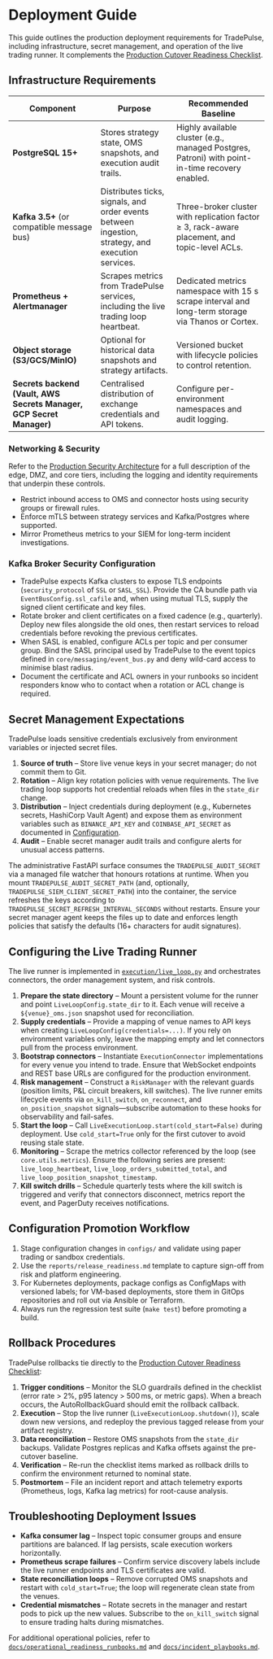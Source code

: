 # Deployment Guide

This guide outlines the production deployment requirements for TradePulse, including infrastructure, secret management, and operation of the live trading runner. It complements the [Production Cutover Readiness Checklist](../reports/prod_cutover_readiness_checklist.md).

## Infrastructure Requirements

| Component | Purpose | Recommended Baseline |
|-----------|---------|----------------------|
| **PostgreSQL 15+** | Stores strategy state, OMS snapshots, and execution audit trails. | Highly available cluster (e.g., managed Postgres, Patroni) with point-in-time recovery enabled. |
| **Kafka 3.5+** (or compatible message bus) | Distributes ticks, signals, and order events between ingestion, strategy, and execution services. | Three-broker cluster with replication factor ≥ 3, rack-aware placement, and topic-level ACLs. |
| **Prometheus + Alertmanager** | Scrapes metrics from TradePulse services, including the live trading loop heartbeat. | Dedicated metrics namespace with 15 s scrape interval and long-term storage via Thanos or Cortex. |
| **Object storage (S3/GCS/MinIO)** | Optional for historical data snapshots and strategy artifacts. | Versioned bucket with lifecycle policies to control retention. |
| **Secrets backend (Vault, AWS Secrets Manager, GCP Secret Manager)** | Centralised distribution of exchange credentials and API tokens. | Configure per-environment namespaces and audit logging. |

### Networking & Security

Refer to the [Production Security Architecture](security/architecture.md) for a
full description of the edge, DMZ, and core tiers, including the logging and
identity requirements that underpin these controls.

- Restrict inbound access to OMS and connector hosts using security groups or firewall rules.
- Enforce mTLS between strategy services and Kafka/Postgres where supported.
- Mirror Prometheus metrics to your SIEM for long-term incident investigations.

### Kafka Broker Security Configuration

- TradePulse expects Kafka clusters to expose TLS endpoints (`security_protocol` of `SSL` or `SASL_SSL`). Provide the CA bundle path via `EventBusConfig.ssl_cafile` and, when using mutual TLS, supply the signed client certificate and key files.
- Rotate broker and client certificates on a fixed cadence (e.g., quarterly). Deploy new files alongside the old ones, then restart services to reload credentials before revoking the previous certificates.
- When SASL is enabled, configure ACLs per topic and per consumer group. Bind the SASL principal used by TradePulse to the event topics defined in `core/messaging/event_bus.py` and deny wild-card access to minimise blast radius.
- Document the certificate and ACL owners in your runbooks so incident responders know who to contact when a rotation or ACL change is required.

## Secret Management Expectations

TradePulse loads sensitive credentials exclusively from environment variables or injected secret files.

1. **Source of truth** – Store live venue keys in your secret manager; do not commit them to Git.
2. **Rotation** – Align key rotation policies with venue requirements. The live trading loop supports hot credential reloads when files in the `state_dir` change.
3. **Distribution** – Inject credentials during deployment (e.g., Kubernetes secrets, HashiCorp Vault Agent) and expose them as environment variables such as `BINANCE_API_KEY` and `COINBASE_API_SECRET` as documented in [Configuration](configuration.md#exchange-connector-credentials).
4. **Audit** – Enable secret manager audit trails and configure alerts for unusual access patterns.

The administrative FastAPI surface consumes the `TRADEPULSE_AUDIT_SECRET` via a managed file watcher that honours rotations at runtime. When you mount `TRADEPULSE_AUDIT_SECRET_PATH` (and, optionally, `TRADEPULSE_SIEM_CLIENT_SECRET_PATH`) into the container, the service refreshes the keys according to `TRADEPULSE_SECRET_REFRESH_INTERVAL_SECONDS` without restarts. Ensure your secret manager agent keeps the files up to date and enforces length policies that satisfy the defaults (16+ characters for audit signatures).

## Configuring the Live Trading Runner

The live runner is implemented in [`execution/live_loop.py`](../execution/live_loop.py) and orchestrates connectors, the order management system, and risk controls.

1. **Prepare the state directory** – Mount a persistent volume for the runner and point `LiveLoopConfig.state_dir` to it. Each venue will receive a `${venue}_oms.json` snapshot used for reconciliation.
2. **Supply credentials** – Provide a mapping of venue names to API keys when creating `LiveLoopConfig(credentials=...)`. If you rely on environment variables only, leave the mapping empty and let connectors pull from the process environment.
3. **Bootstrap connectors** – Instantiate `ExecutionConnector` implementations for every venue you intend to trade. Ensure that WebSocket endpoints and REST base URLs are configured for the production environment.
4. **Risk management** – Construct a `RiskManager` with the relevant guards (position limits, P&L circuit breakers, kill switches). The live runner emits lifecycle events via `on_kill_switch`, `on_reconnect`, and `on_position_snapshot` signals—subscribe automation to these hooks for observability and fail-safes.
5. **Start the loop** – Call `LiveExecutionLoop.start(cold_start=False)` during deployment. Use `cold_start=True` only for the first cutover to avoid reusing stale state.
6. **Monitoring** – Scrape the metrics collector referenced by the loop (see `core.utils.metrics`). Ensure the following series are present: `live_loop_heartbeat`, `live_loop_orders_submitted_total`, and `live_loop_position_snapshot_timestamp`.
7. **Kill switch drills** – Schedule quarterly tests where the kill switch is triggered and verify that connectors disconnect, metrics report the event, and PagerDuty receives notifications.

## Configuration Promotion Workflow

1. Stage configuration changes in `configs/` and validate using paper trading or sandbox credentials.
2. Use the `reports/release_readiness.md` template to capture sign-off from risk and platform engineering.
3. For Kubernetes deployments, package configs as ConfigMaps with versioned labels; for VM-based deployments, store them in GitOps repositories and roll out via Ansible or Terraform.
4. Always run the regression test suite (`make test`) before promoting a build.

## Rollback Procedures

TradePulse rollbacks tie directly to the [Production Cutover Readiness Checklist](../reports/prod_cutover_readiness_checklist.md):

1. **Trigger conditions** – Monitor the SLO guardrails defined in the checklist (error rate > 2%, p95 latency > 500 ms, or metric gaps). When a breach occurs, the AutoRollbackGuard should emit the rollback callback.
2. **Execution** – Stop the live runner (`LiveExecutionLoop.shutdown()`), scale down new versions, and redeploy the previous tagged release from your artifact registry.
3. **Data reconciliation** – Restore OMS snapshots from the `state_dir` backups. Validate Postgres replicas and Kafka offsets against the pre-cutover baseline.
4. **Verification** – Re-run the checklist items marked as rollback drills to confirm the environment returned to nominal state.
5. **Postmortem** – File an incident report and attach telemetry exports (Prometheus, logs, Kafka lag metrics) for root-cause analysis.

## Troubleshooting Deployment Issues

- **Kafka consumer lag** – Inspect topic consumer groups and ensure partitions are balanced. If lag persists, scale execution workers horizontally.
- **Prometheus scrape failures** – Confirm service discovery labels include the live runner endpoints and TLS certificates are valid.
- **State reconciliation loops** – Remove corrupted OMS snapshots and restart with `cold_start=True`; the loop will regenerate clean state from the venues.
- **Credential mismatches** – Rotate secrets in the manager and restart pods to pick up the new values. Subscribe to the `on_kill_switch` signal to ensure trading halts during mismatches.

For additional operational policies, refer to [`docs/operational_readiness_runbooks.md`](operational_readiness_runbooks.md) and [`docs/incident_playbooks.md`](incident_playbooks.md).

